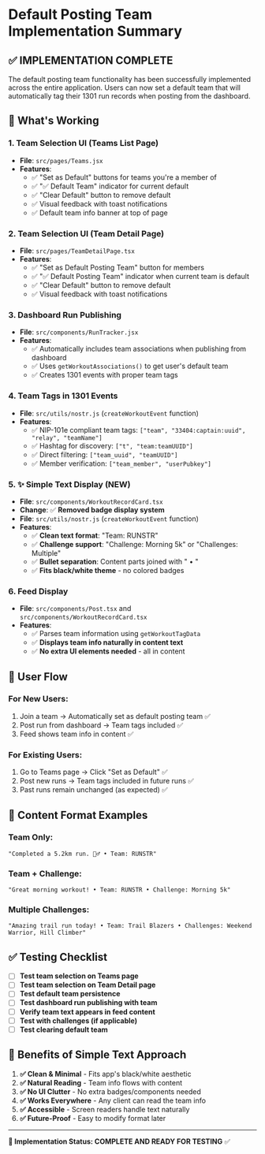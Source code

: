 # Default Posting Team Implementation Summary

## ✅ **IMPLEMENTATION COMPLETE** 

The default posting team functionality has been successfully implemented across the entire application. Users can now set a default team that will automatically tag their 1301 run records when posting from the dashboard.

## 🚀 **What's Working**

### **1. Team Selection UI (Teams List Page)**
- **File**: `src/pages/Teams.jsx`
- **Features**:
  - ✅ "Set as Default" buttons for teams you're a member of
  - ✅ "✅ Default Team" indicator for current default
  - ✅ "Clear Default" button to remove default
  - ✅ Visual feedback with toast notifications
  - ✅ Default team info banner at top of page

### **2. Team Selection UI (Team Detail Page)** 
- **File**: `src/pages/TeamDetailPage.tsx`
- **Features**:
  - ✅ "Set as Default Posting Team" button for members
  - ✅ "✅ Default Posting Team" indicator when current team is default
  - ✅ "Clear Default" button to remove default
  - ✅ Visual feedback with toast notifications

### **3. Dashboard Run Publishing**
- **File**: `src/components/RunTracker.jsx`
- **Features**:
  - ✅ Automatically includes team associations when publishing from dashboard
  - ✅ Uses `getWorkoutAssociations()` to get user's default team
  - ✅ Creates 1301 events with proper team tags

### **4. Team Tags in 1301 Events**
- **File**: `src/utils/nostr.js` (`createWorkoutEvent` function)
- **Features**:
  - ✅ NIP-101e compliant team tags: `["team", "33404:captain:uuid", "relay", "teamName"]`
  - ✅ Hashtag for discovery: `["t", "team:teamUUID"]`  
  - ✅ Direct filtering: `["team_uuid", "teamUUID"]`
  - ✅ Member verification: `["team_member", "userPubkey"]`

### **5. ✨ Simple Text Display (NEW)**
- **File**: `src/components/WorkoutRecordCard.tsx` 
- **Change**: ✅ **Removed badge display system**
- **File**: `src/utils/nostr.js` (`createWorkoutEvent` function)
- **Features**:
  - ✅ **Clean text format**: "Team: RUNSTR" 
  - ✅ **Challenge support**: "Challenge: Morning 5k" or "Challenges: Multiple"
  - ✅ **Bullet separation**: Content parts joined with " • "
  - ✅ **Fits black/white theme** - no colored badges

### **6. Feed Display**
- **File**: `src/components/Post.tsx` and `src/components/WorkoutRecordCard.tsx`
- **Features**:
  - ✅ Parses team information using `getWorkoutTagData`
  - ✅ **Displays team info naturally in content text**
  - ✅ **No extra UI elements needed** - all in content

## 🔄 **User Flow**

### **For New Users:**
1. Join a team → Automatically set as default posting team ✅
2. Post run from dashboard → Team tags included ✅
3. Feed shows team info in content ✅

### **For Existing Users:**
1. Go to Teams page → Click "Set as Default" ✅
2. Post new runs → Team tags included in future runs ✅  
3. Past runs remain unchanged (as expected) ✅

## 🎯 **Content Format Examples**

### **Team Only:**
```
"Completed a 5.2km run. 🏃‍♂️ • Team: RUNSTR"
```

### **Team + Challenge:**
```
"Great morning workout! • Team: RUNSTR • Challenge: Morning 5k"
```

### **Multiple Challenges:**
```
"Amazing trail run today! • Team: Trail Blazers • Challenges: Weekend Warrior, Hill Climber"
```

## ✅ **Testing Checklist**

- [ ] **Test team selection on Teams page**
- [ ] **Test team selection on Team Detail page**  
- [ ] **Test default team persistence**
- [ ] **Test dashboard run publishing with team**
- [ ] **Verify team text appears in feed content**
- [ ] **Test with challenges (if applicable)**
- [ ] **Test clearing default team**

## 🎉 **Benefits of Simple Text Approach**

1. **✅ Clean & Minimal** - Fits app's black/white aesthetic
2. **✅ Natural Reading** - Team info flows with content
3. **✅ No UI Clutter** - No extra badges/components needed
4. **✅ Works Everywhere** - Any client can read the team info
5. **✅ Accessible** - Screen readers handle text naturally
6. **✅ Future-Proof** - Easy to modify format later

---

**🎯 Implementation Status: COMPLETE AND READY FOR TESTING** ✅ 